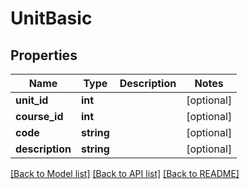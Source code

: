# UnitBasic

## Properties
Name | Type | Description | Notes
------------ | ------------- | ------------- | -------------
**unit_id** | **int** |  | [optional] 
**course_id** | **int** |  | [optional] 
**code** | **string** |  | [optional] 
**description** | **string** |  | [optional] 

[[Back to Model list]](../../README.md#documentation-for-models) [[Back to API list]](../../README.md#documentation-for-api-endpoints) [[Back to README]](../../README.md)

